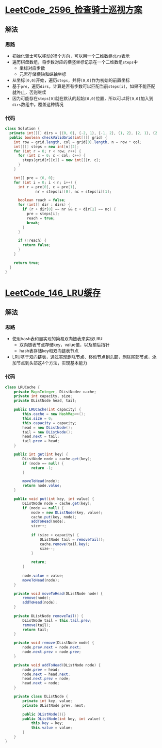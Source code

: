 # [LeetCode_2596_检查骑士巡视方案](https://leetcode.cn/problems/check-knight-tour-configuration)
## 解法
### 思路
- 初始化骑士可以移动的8个方向，可以用一个二维数组`dirs`表示
- 遍历棋盘数组，将步数对应的横竖坐标记录在一个二维数组`steps`中
  - 坐标对应步数
  - 元素存储横轴和纵轴坐标
- 从坐标`[0,0]`开始，遍历`steps`，并将`[0,0]`作为初始的前置坐标
- 基于`pre`，遍历`dirs`，计算是否有步数可以匹配当前`steps[i]`，如果不能匹配就终止，否则继续
- 因为可能存在`steps[0]`就在默认的起始`[0,0]`位置，所以可以将`[0,0]`加入到`dirs`数组中，覆盖这种情况
### 代码
```java
class Solution {
  private int[][] dirs = {{0, 0}, {-2, 1}, {-1, 2}, {1, 2}, {2, 1}, {2, -1}, {1, -2}, {-1, -2}, {-2, -1}};
  public boolean checkValidGrid(int[][] grid) {
    int row = grid.length, col = grid[0].length, n = row * col;
    int[][] steps = new int[n][2];
    for (int r = 0; r < row; r++) {
      for (int c = 0; c < col; c++) {
        steps[grid[r][c]] = new int[]{r, c};
      }
    }

    int[] pre = {0, 0};
    for (int i = 0; i < n; i++) {
      int r = pre[0], c = pre[1],
              nr = steps[i][0], nc = steps[i][1];

      boolean reach = false;
      for (int[] dir : dirs) {
        if (r + dir[0] == nr && c + dir[1] == nc) {
          pre = steps[i];
          reach = true;
          break;
        }
      }

      if (!reach) {
        return false;
      }
    }

    return true;
  }
}
```
# [LeetCode_146_LRU缓存](https://leetcode.cn/problems/lru-cache/)
## 解法
### 思路
- 使用hash表和自实现的简易双向链表来实现LRU
  - 双向链表节点存储key，value值，以及前后指针
  - hash表存储key和双向链表节点
- LRU基于双向链表，通过实现删除节点、移动节点到头部，删除尾部节点，添加节点到头部这4个方法，实现基本能力
### 代码
```java
class LRUCache {
    private Map<Integer, DListNode> cache;
    private int capacity, size;
    private DListNode head, tail;

    public LRUCache(int capacity) {
        this.cache = new HashMap<>();
        this.size = 0;
        this.capacity = capacity;
        head = new DListNode();
        tail = new DListNode();
        head.next = tail;
        tail.prev = head;
    }

    public int get(int key) {
        DListNode node = cache.get(key);
        if (node == null) {
            return -1;
        }

        moveToHead(node);
        return node.value;
    }

    public void put(int key, int value) {
        DListNode node = cache.get(key);
        if (node == null) {
            node = new DListNode(key, value);
            cache.put(key, node);
            addToHead(node);
            size++;
            
            if (size > capacity) {
                DListNode tail = removeTail();
                cache.remove(tail.key);
                size--;
            }
            
            return;
        }
        
        node.value = value;
        moveToHead(node);
    }

    private void moveToHead(DListNode node) {
        remove(node);
        addToHead(node);
    }
    
    private DListNode removeTail() {
        DListNode tail = this.tail.prev;
        remove(tail);
        return tail;
    }

    private void remove(DListNode node) {
        node.prev.next = node.next;
        node.next.prev = node.prev;
    }

    private void addToHead(DListNode node) {
        node.prev = head;
        node.next = head.next;
        head.next.prev = node;
        head.next = node;
    }

    private class DListNode {
        private int key, value;
        private DListNode prev, next;

        public DListNode(){}
        public DListNode(int key, int value) {
            this.key = key;
            this.value = value;
        }
    }
}
```